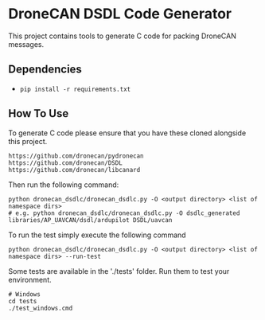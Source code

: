 # DroneCAN DSDL Code Generator

This project contains tools to generate C code for packing DroneCAN messages.

## Dependencies
* `pip install -r requirements.txt` 

## How To Use

To generate C code please ensure that you have these cloned alongside this project. 
```
https://github.com/dronecan/pydronecan 
https://github.com/dronecan/DSDL 
https://github.com/dronecan/libcanard 
```

Then run the following command:
```
python dronecan_dsdlc/dronecan_dsdlc.py -O <output directory> <list of namespace dirs>
# e.g. python dronecan_dsdlc/dronecan_dsdlc.py -O dsdlc_generated libraries/AP_UAVCAN/dsdl/ardupilot DSDL/uavcan
```

To run the test simply execute the following command

```
python dronecan_dsdlc/dronecan_dsdlc.py -O <output directory> <list of namespace dirs> --run-test
```

Some tests are available in the './tests' folder. Run them to test your environment.

```
# Windows
cd tests
./test_windows.cmd

```
